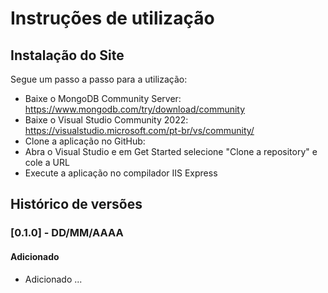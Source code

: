 # Instruções de utilização

## Instalação do Site

Segue um passo a passo para a utilização:

- Baixe o MongoDB Community Server: https://www.mongodb.com/try/download/community
- Baixe o Visual Studio Community 2022: https://visualstudio.microsoft.com/pt-br/vs/community/
- Clone a aplicação no GitHub:
- Abra o Visual Studio e em Get Started selecione "Clone a repository" e cole a URL
- Execute a aplicação no compilador IIS Express

## Histórico de versões

### [0.1.0] - DD/MM/AAAA
#### Adicionado
- Adicionado ...
